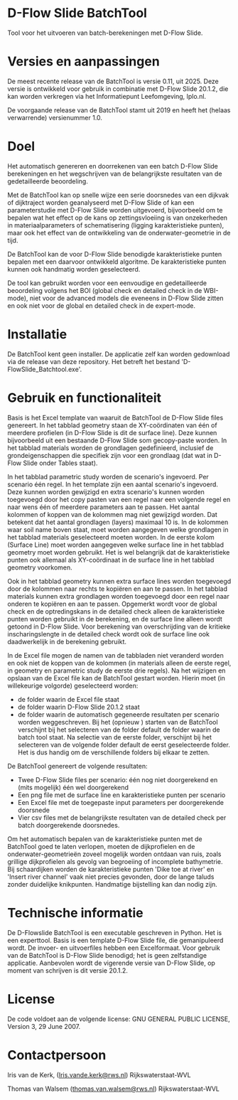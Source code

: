 # D-Flow Slide BatchTool
Tool voor het uitvoeren van batch-berekeningen met D-Flow Slide.

# Versies en aanpassingen
De meest recente release van de BatchTool is versie 0.11, uit 2025. Deze versie is ontwikkeld voor gebruik in combinatie met D-Flow Slide 20.1.2, die kan worden verkregen via het Informatiepunt Leefomgeving, Iplo.nl.

De voorgaande release van de BatchTool stamt uit 2019 en heeft het (helaas verwarrende) versienummer 1.0.

# Doel
Het automatisch genereren en doorrekenen van een batch D-Flow Slide berekeningen en het wegschrijven van de belangrijkste resultaten van de gedetailleerde beoordeling.

Met de BatchTool kan op snelle wijze een serie doorsnedes van een dijkvak of dijktraject worden geanalyseerd met D-Flow Slide of kan een parameterstudie met D-Flow Slide worden uitgevoerd, bijvoorbeeld om te bepalen wat het effect op de kans op zettingsvloeiing is van onzekerheden in materiaalparameters of schematisering (ligging karakteristieke punten), maar ook het effect van de ontwikkeling van de onderwater-geometrie in de tijd. 

De BatchTool kan de voor D-Flow Slide benodigde karakteristieke punten bepalen met een daarvoor ontwikkeld algoritme. De karakteristieke punten kunnen ook handmatig worden geselecteerd. 

De tool kan gebruikt worden voor een eenvoudige en gedetailleerde beoordeling volgens het BOI (global check en detailed check in de WBI-mode), niet voor de advanced models die eveneens in D-Flow Slide zitten en ook niet voor de global en detailed check in de expert-mode.

# Installatie
De BatchTool kent geen installer. De applicatie zelf kan worden gedownload via de release van deze repository. Het betreft het bestand 'D-FlowSlide_Batchtool.exe'.

# Gebruik en functionaliteit
Basis is het Excel template van waaruit de BatchTool de D-Flow Slide files genereert. In het tabblad geometry staan de XY-coördinaten van één of meerdere profielen (in D-Flow Slide is dit de surface line). Deze kunnen bijvoorbeeld uit een bestaande D-Flow Slide som gecopy-paste worden. In het tabblad materials worden de grondlagen gedefinieerd, inclusief de grondeigenschappen die specifiek zijn voor een grondlaag (dat wat in D-Flow Slide onder Tables staat). 

In het tabblad parametric study worden de scenario's ingevoerd. Per scenario één regel. In het template zijn een aantal scenario's ingevoerd. Deze kunnen worden gewijzigd en extra scenario's kunnen worden toegevoegd door het copy pasten van een regel naar een volgende regel en naar wens één of meerdere parameters aan te passen. Het aantal kolommen of koppen van de kolommen mag niet gewijzigd worden. Dat betekent dat het aantal grondlagen (layers) maximaal 10 is. In de kolommen waar soil name boven staat, moet worden aangegeven welke grondlagen in het tabblad materials geselecteerd moeten worden. In de eerste kolom (Surface Line) moet worden aangegeven welke surface line in het tabblad geometry moet worden gebruikt. Het is wel belangrijk dat de karakteristieke punten ook allemaal als XY-coördinaat in de surface line in het tabblad geometry voorkomen.

Ook in het tabblad geometry kunnen extra surface lines worden toegevoegd door de kolommen naar rechts te kopiëren en aan te passen. In het tabblad materials kunnen extra grondlagen worden toegevoegd door een regel naar onderen te kopiëren en aan te passen.
Opgemerkt wordt voor de global check en de optredingskans in de detailed check alleen de karakteristieke punten worden gebruikt in de berekening, en de surface line alleen wordt getoond in D-Flow Slide. Voor berekening van overschrijding van de kritieke inscharingslengte in de detailed check wordt ook de surface line ook daadwerkelijk in de berekening gebruikt.

In de Excel file mogen de namen van de tabbladen niet veranderd worden en ook niet de koppen van de kolommen (in materials alleen de eerste regel, in geometry en parametric study de eerste drie regels). Na het wijzigen en opslaan van de Excel file kan de BatchTool gestart worden. Hierin moet (in willekeurige volgorde) geselecteerd worden:

- de folder waarin de Excel file staat
- de folder waarin D-Flow Slide 20.1.2 staat
- de folder waarin de automatisch gegeneerde resultaten per scenario worden weggeschreven. Bij het (opnieuw ) starten van de BatchTool verschijnt bij het selecteren van de folder default de folder waarin de batch tool staat. Na selectie van de eerste folder, verschijnt bij het selecteren van de volgende folder default de eerst geselecteerde folder. Het is dus handig om de verschillende folders bij elkaar te zetten.

De BatchTool genereert de volgende resultaten:
- Twee D-Flow Slide files per scenario: één nog niet doorgerekend en (mits mogelijk) één wel doorgerekend
- Een png file met de surface line en karakteristieke punten per scenario
- Een Excel file met de toegepaste input parameters per doorgerekende doorsnede
- Vier csv files met de belangrijkste resultaten van de detailed check per batch doorgerekende doorsnedes.

Om het automatisch bepalen van de karakteristieke punten met de BatchTool goed te laten verlopen, moeten de dijkprofielen en de onderwater-geometrieën zoveel mogelijk worden ontdaan van ruis, zoals grillige dijkprofielen als gevolg van begroeiing of incomplete bathymetrie. Bij schaardijken worden de karakteristieke punten 'Dike toe at river' en 'Insert river channel' vaak niet precies gevonden, door de lange taluds zonder duidelijke knikpunten. Handmatige bijstelling kan dan nodig zijn.

# Technische informatie
De D-Flowslide BatchTool is een executable geschreven in Python. Het is een experttool. Basis is een template D-Flow Slide file, die gemanipuleerd wordt. De invoer- en uitvoerfiles hebben een Excelformaat. 
Voor gebruik van de BatchTool is D-Flow Slide benodigd; het is geen zelfstandige applicatie. Aanbevolen wordt de vigerende versie van D-Flow Slide, op moment van schrijven is dit versie 20.1.2.

# License
De code voldoet aan de volgende license: GNU GENERAL PUBLIC LICENSE, Version 3, 29 June 2007.

# Contactpersoon
Iris van de Kerk, (Iris.vande.kerk@rws.nl) Rijkswaterstaat-WVL 

Thomas van Walsem (thomas.van.walsem@rws.nl) Rijkswaterstaat-WVL
